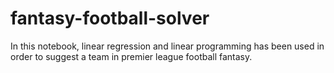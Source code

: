 # fantasy-football-solver
In this notebook, linear regression and linear programming has been used in order to suggest a team in premier league football fantasy. 
